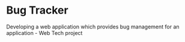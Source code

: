 # Bug Tracker
Developing a web application which provides bug management for an application - Web Tech project
